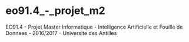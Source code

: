 # eo91.4_-_projet_m2
EO91.4 - Projet Master Informatique - Intelligence Artificielle et Fouille de Donnees - 2016/2017 - Universite des Antilles
